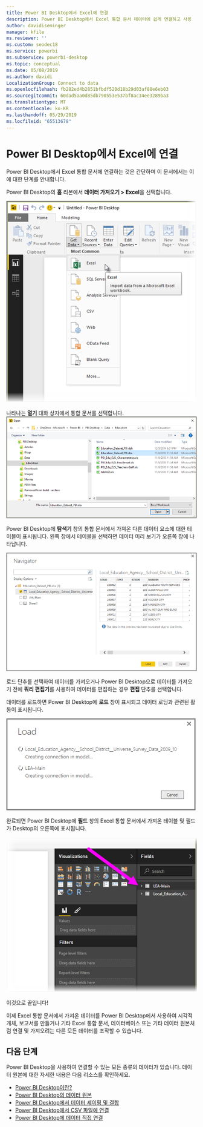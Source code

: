 ```yaml
---
title: Power BI Desktop에서 Excel에 연결
description: Power BI Desktop에서 Excel 통합 문서 데이터에 쉽게 연결하고 사용
author: davidiseminger
manager: kfile
ms.reviewer: ''
ms.custom: seodec18
ms.service: powerbi
ms.subservice: powerbi-desktop
ms.topic: conceptual
ms.date: 05/08/2019
ms.author: davidi
LocalizationGroup: Connect to data
ms.openlocfilehash: fb282ed4b2851bfbdf520d18b29d03af88e6eb03
ms.sourcegitcommit: 60dad5aa0d85db790553e537bf8ac34ee3289ba3
ms.translationtype: MT
ms.contentlocale: ko-KR
ms.lasthandoff: 05/29/2019
ms.locfileid: "65513678"
---
```

# <a name="connect-to-excel-in-power-bi-desktop"></a>Power BI Desktop에서 Excel에 연결
Power BI Desktop에서 Excel 통합 문서에 연결하는 것은 간단하며 이 문서에서는 이에 대한 단계를 안내합니다.

Power BI Desktop의 **홈** 리본에서 **데이터 가져오기 > Excel**을 선택합니다.

![](media/desktop-connect-excel/connect_to_excel_1.png)

나타나는 **열기** 대화 상자에서 통합 문서를 선택합니다.
![](media/desktop-connect-excel/connect_to_excel_2.png)

Power BI Desktop에 **탐색기** 창의 통합 문서에서 가져온 다른 데이터 요소에 대한 테이블이 표시됩니다. 왼쪽 창에서 테이블을 선택하면 데이터 미리 보기가 오른쪽 창에 나타납니다.

![](media/desktop-connect-excel/connect_to_excel_3.png)

로드 단추를 선택하여 데이터를 가져오거나 Power BI Desktop으로 데이터를 가져오기 전에 **쿼리 편집기**를 사용하여 데이터를 편집하는 경우 **편집** 단추를 선택합니다.

데이터를 로드하면 Power BI Desktop에 **로드** 창이 표시되고 데이터 로딩과 관련된 활동이 표시됩니다.  

![](media/desktop-connect-excel/connect_to_excel_4.png)

완료되면 Power BI Desktop에 **필드** 창의 Excel 통합 문서에서 가져온 테이블 및 필드가 Desktop의 오른쪽에 표시됩니다.

![](media/desktop-connect-excel/connect_to_excel_5.png)

이것으로 끝입니다!

이제 Excel 통합 문서에서 가져온 데이터를 Power BI Desktop에서 사용하여 시각적 개체, 보고서를 만들거나 기타 Excel 통합 문서, 데이터베이스 또는 기타 데이터 원본처럼 연결 및 가져오려는 다른 모든 데이터를 조작할 수 있습니다.

## <a name="next-steps"></a>다음 단계
Power BI Desktop을 사용하여 연결할 수 있는 모든 종류의 데이터가 있습니다. 데이터 원본에 대한 자세한 내용은 다음 리소스를 확인하세요.

* [Power BI Desktop이란?](desktop-what-is-desktop.md)
* [Power BI Desktop의 데이터 원본](desktop-data-sources.md)
* [Power BI Desktop에서 데이터 셰이핑 및 결합](desktop-shape-and-combine-data.md)
* [Power BI Desktop에서 CSV 파일에 연결](desktop-connect-csv.md)   
* [Power BI Desktop에 데이터 직접 연결](desktop-enter-data-directly-into-desktop.md)   

